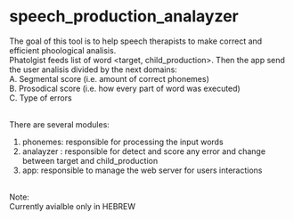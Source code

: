 # speech_production_analayzer
The goal of this tool is to help speech therapists to make correct and efficient phoological analisis. <br>
Phatolgist feeds list of word <target, child_production>. Then the app send the user analisis divided by the next domains: <br>
A. Segmental score (i.e. amount of correct phonemes) <br>
B. Prosodical score (i.e. how every part of word was executed) <br>
C. Type of errors <br> <br>

There are several modules: <br>
1. phonemes: responsible for processing the input words <br>
2. analayzer : responsible for detect and score any error and change between target and child_production <br>
3. app: responsible to manage the web server for users interactions
<br>
Note: <br>
Currently avialble only in HEBREW <br>







